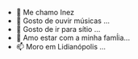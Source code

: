 - 👋 Me chamo Inez
- 👀 Gosto de ouvir músicas ...
- 🌱 Gosto de ir para sítio ...
- 💞️ Amo estar com a minha famĺia...
- 📫 Moro em Lidianópolis ...


<!---
Inezzp/Inezzp is a ✨ special ✨ repository because its `README.md` (this file) appears on your GitHub profile.
You can click the Preview link to take a look at your changes.
--->
